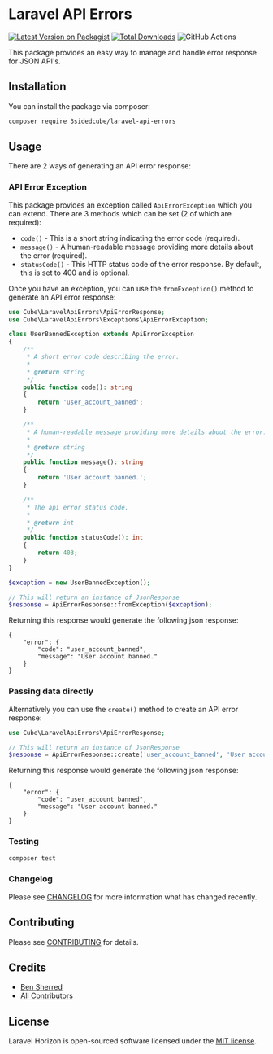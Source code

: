 # Laravel API Errors

[![Latest Version on Packagist](https://img.shields.io/packagist/v/3sidedcube/laravel-api-errors.svg?style=flat-square)](https://packagist.org/packages/3sidedcube/laravel-api-errors)
[![Total Downloads](https://img.shields.io/packagist/dt/3sidedcube/laravel-api-errors.svg?style=flat-square)](https://packagist.org/packages/3sidedcube/laravel-api-errors)
![GitHub Actions](https://github.com/3sidedcube/laravel-api-errors/actions/workflows/run-tests.yml/badge.svg)

This package provides an easy way to manage and handle error response for JSON API's.

## Installation

You can install the package via composer:

```bash
composer require 3sidedcube/laravel-api-errors
```

## Usage

There are 2 ways of generating an API error response:

### API Error Exception

This package provides an exception called `ApiErrorException` which you can extend. There are 3 methods which can
be set (2 of which are required):

- `code()` - This is a short string indicating the error code (required).
- `message()` - A human-readable message providing more details about the error (required).
- `statusCode()` - This HTTP status code of the error response. By default, this is set to 400 and is optional.

Once you have an exception, you can use the `fromException()` method to generate an API error response:

```php
use Cube\LaravelApiErrors\ApiErrorResponse;
use Cube\LaravelApiErrors\Exceptions\ApiErrorException;

class UserBannedException extends ApiErrorException
{
    /**
     * A short error code describing the error.
     *
     * @return string
     */
    public function code(): string
    {
        return 'user_account_banned';
    }

    /**
     * A human-readable message providing more details about the error.
     *
     * @return string
     */
    public function message(): string
    {
        return 'User account banned.';
    }

    /**
     * The api error status code.
     *
     * @return int
     */
    public function statusCode(): int
    {
        return 403;
    }
}

$exception = new UserBannedException();

// This will return an instance of JsonResponse
$response = ApiErrorResponse::fromException($exception);
```

Returning this response would generate the following json response:

```
{
    "error": {
        "code": "user_account_banned",
        "message": "User account banned."
    }
}
```

### Passing data directly

Alternatively you can use the `create()` method to create an API error response:

```php
use Cube\LaravelApiErrors\ApiErrorResponse;

// This will return an instance of JsonResponse
$response = ApiErrorResponse::create('user_account_banned', 'User account banned.', 403);
```

Returning this response would generate the following json response:

```
{
    "error": {
        "code": "user_account_banned",
        "message": "User account banned."
    }
}
```

### Testing

```bash
composer test
```

### Changelog

Please see [CHANGELOG](CHANGELOG.md) for more information what has changed recently.

## Contributing

Please see [CONTRIBUTING](CONTRIBUTING.md) for details.

## Credits

-   [Ben Sherred](https://github.com/benshered)
-   [All Contributors](../../contributors)

## License

Laravel Horizon is open-sourced software licensed under the [MIT license](LICENSE.md).
